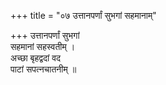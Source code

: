 +++
title = "०७ उत्तानपर्णां सुभगां सहमानाम्"

+++
उत्तानपर्णां सुभगां  
सहमानां सहस्वतीम् ।  
अच्छा बृहद्वदां वद  
पाटां सपत्नचातनीम् ॥